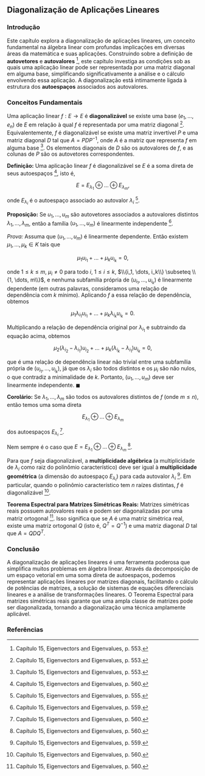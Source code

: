 ## Diagonalização de Aplicações Lineares

### Introdução
Este capítulo explora a diagonalização de aplicações lineares, um conceito fundamental na álgebra linear com profundas implicações em diversas áreas da matemática e suas aplicações. Construindo sobre a definição de **autovetores** e **autovalores** [^1], este capítulo investiga as condições sob as quais uma aplicação linear pode ser representada por uma matriz diagonal em alguma base, simplificando significativamente a análise e o cálculo envolvendo essa aplicação. A diagonalização está intimamente ligada à estrutura dos **autoespaços** associados aos autovalores.

### Conceitos Fundamentais

Uma aplicação linear $f: E \rightarrow E$ é **diagonalizável** se existe uma base $(e_1, \dots, e_n)$ de $E$ em relação à qual $f$ é representada por uma matriz diagonal [^1]. Equivalentemente, $f$ é diagonalizável se existe uma matriz invertível $P$ e uma matriz diagonal $D$ tal que $A = PDP^{-1}$, onde $A$ é a matriz que representa $f$ em alguma base [^1]. Os elementos diagonais de $D$ são os autovalores de $f$, e as colunas de $P$ são os autovetores correspondentes.

**Definição:** Uma aplicação linear $f$ é diagonalizável se $E$ é a soma direta de seus autoespaços [^8], isto é,

$$E = E_{\lambda_1} \oplus \dots \oplus E_{\lambda_m},$$

onde $E_{\lambda_i}$ é o autoespaço associado ao autovalor $\lambda_i$ [^3].

**Proposição:** Se $u_1, \dots, u_m$ são autovetores associados a autovalores distintos $\lambda_1, \dots, \lambda_m$, então a família $(u_1, \dots, u_m)$ é linearmente independente [^7].

*Prova:* Assuma que $(u_1, \dots, u_m)$ é linearmente dependente. Então existem $\mu_1, \dots, \mu_k \in K$ tais que

$$\mu_1 u_{i_1} + \dots + \mu_k u_{i_k} = 0,$$

onde $1 \leq k \leq m$, $\mu_i \neq 0$ para todo $i$, $1 \leq i \leq k$, $\\{i_1, \dots, i_k\\} \subseteq \\{1, \dots, m\\}$, e nenhuma subfamília própria de $(u_{i_1}, \dots, u_{i_k})$ é linearmente dependente (em outras palavras, consideramos uma relação de dependência com $k$ mínimo). Aplicando $f$ a essa relação de dependência, obtemos

$$\mu_1 \lambda_{i_1} u_{i_1} + \dots + \mu_k \lambda_{i_k} u_{i_k} = 0.$$

Multiplicando a relação de dependência original por $\lambda_{i_1}$ e subtraindo da equação acima, obtemos

$$\mu_2 (\lambda_{i_2} - \lambda_{i_1}) u_{i_2} + \dots + \mu_k (\lambda_{i_k} - \lambda_{i_1}) u_{i_k} = 0,$$

que é uma relação de dependência linear não trivial entre uma subfamília própria de $(u_{i_1}, \dots, u_{i_k})$, já que os $\lambda_i$ são todos distintos e os $\mu_i$ são não nulos, o que contradiz a minimalidade de $k$. Portanto, $(u_1, \dots, u_m)$ deve ser linearmente independente. $\blacksquare$

**Corolário:** Se $\lambda_1, \dots, \lambda_m$ são todos os autovalores distintos de $f$ (onde $m \leq n$), então temos uma soma direta

$$E_{\lambda_1} \oplus \dots \oplus E_{\lambda_m}$$

dos autoespaços $E_{\lambda_i}$ [^8].

Nem sempre é o caso que $E = E_{\lambda_1} \oplus \dots \oplus E_{\lambda_m}$ [^8].

Para que $f$ seja diagonalizável, a **multiplicidade algébrica** (a multiplicidade de $\lambda_i$ como raiz do polinômio característico) deve ser igual à **multiplicidade geométrica** (a dimensão do autoespaço $E_{\lambda_i}$) para cada autovalor $\lambda_i$ [^7]. Em particular, quando o polinômio característico tem $n$ raízes distintas, $f$ é diagonalizável [^8].

**Teorema Espectral para Matrizes Simétricas Reais:** Matrizes simétricas reais possuem autovalores reais e podem ser diagonalizadas por uma matriz ortogonal [^8]. Isso significa que se $A$ é uma matriz simétrica real, existe uma matriz ortogonal $Q$ (isto é, $Q^T = Q^{-1}$) e uma matriz diagonal $D$ tal que $A = QDQ^T$.

### Conclusão
A diagonalização de aplicações lineares é uma ferramenta poderosa que simplifica muitos problemas em álgebra linear. Através da decomposição de um espaço vetorial em uma soma direta de autoespaços, podemos representar aplicações lineares por matrizes diagonais, facilitando o cálculo de potências de matrizes, a solução de sistemas de equações diferenciais lineares e a análise de transformações lineares. O Teorema Espectral para matrizes simétricas reais garante que uma ampla classe de matrizes pode ser diagonalizada, tornando a diagonalização uma técnica amplamente aplicável.

### Referências
[^1]: Capítulo 15, Eigenvectors and Eigenvalues, p. 553.
[^3]: Capítulo 15, Eigenvectors and Eigenvalues, p. 555.
[^7]: Capítulo 15, Eigenvectors and Eigenvalues, p. 559.
[^8]: Capítulo 15, Eigenvectors and Eigenvalues, p. 560.
<!-- END -->